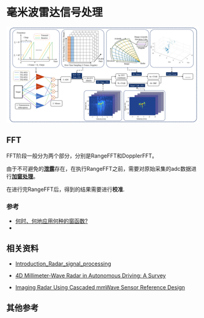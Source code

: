 # 毫米波雷达信号处理

![Alt text](./images/workflow.png)


## FFT

FFT阶段一般分为两个部分，分别是RangeFFT和DopplerFFT。

由于不可避免的[**泄露**](https://mp.weixin.qq.com/s?__biz=MzI5NTM0MTQwNA==&mid=2247484164&idx=1&sn=fdaf2164306a9ca4166c2aa8713cacc5&scene=21#wechat_redirect)存在，在执行RangeFFT之前，需要对原始采集的adc数据进行[**加窗处理**](https://zhuanlan.zhihu.com/p/24318554)。


在进行完RangeFFT后，得到的结果需要进行**校准**.

### 参考
  
- [何时、何地应用何种的窗函数?](https://mp.weixin.qq.com/s?__biz=MzI5NTM0MTQwNA==&mid=2247484189&idx=1&sn=78af69208296935021da913200ff272d&scene=21#wechat_redirect)
- 

## 相关资料
- [Introduction_Radar_signal_processing](../file/Introduction_Radar_signal_processing.pdf)
  
- [4D Millimeter-Wave Radar in Autonomous Driving: A Survey](../file/2306.04242.pdf)
- [Imaging Radar Using Cascaded mmWave Sensor Reference Design](https://www.ti.com/lit/ug/tiduen5a/tiduen5a.pdf)

## 其他参考  
